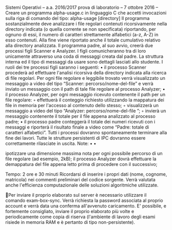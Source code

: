 Sistemi Operativi – a.a. 2016/2017
prova di laboratorio
– 7 ottobre 2016 –
Creare un programma alpha-usage.c in linguaggio C che accetti invocazioni sulla riga di
comando del tipo:
alpha-usage [directory]
Il programma sostanzialmente deve analizzare i file regolari contenuti ricorsivamente
nella directory indicata (o quella corrente se non specificata) riportando, per ognuno di
essi, il numero di caratteri strettamente alfabetici (a-z, A-Z) in esso contenuti. Alla fine
viene riportato anche il totale cumulativo relativo alla directory analizzata.
Il programma padre, al suo avvio, creerà due processi figli Scanner e Analyzer. I figli
comunicheranno tra di loro unicamente attraverso una coda di messaggi creata dal
padre. La struttura interna ed il tipo di messaggi da usare sono dettagli lasciati allo
studente.
I ruoli dei tre processi figli saranno i seguenti:
•
il processo Scanner procederà ad effettuare l'analisi ricorsiva della directory
indicata alla ricerca di file regolari. Per ogni file regolare e leggibile trovato verrà
visualizzato un messaggio a video del tipo “Scanner: percorso/nome-del-file” e
verrà inviato un messaggio con il path di tale file regolare al processo Analyzer;
•
il processo Analyzer, per ogni messaggio ricevuto contenente il path per un file
regolare:
◦ effettuerà il conteggio richiesto utilizzando la mappatura dei file in memoria
per l'accesso al contenuto dello stesso;
◦ visualizzerà un messaggio a video del tipo “Analyzer: percorso/nome-del-file
<totale conteggiato>”;
◦ invierà un messaggio contenente il totale per il file appena analizzato al
processo padre;
•
il processo padre conteggerà il totale dei numeri ricevuti con i messaggi e
riporterà il risultato finale a video come “Padre: totale di <numero> caratteri
alfabetici”.
Tutti i processi dovranno spontaneamente terminare alla fine dei lavori. Tutte le
strutture persistenti di IPC dovranno essere correttamente rilasciate in uscita.
Note:
•
•

ipotizzare una dimensione massima nota per ogni possibile percorso di un file
regolare (ad esempio, 2kB);
il processo Analyzer dovrà effettuare la demappatura del file appena letto prima
di procedere con il successivo;

Tempo: 2 ore e 30 minuti
Ricordarsi di inserire i propri dati (nome, cognome, matricola) nei commenti preliminari
del codice sorgente.
Verrà valutata anche l'efficienza computazionale delle soluzioni algoritmiche utilizzate.

Per inviare il proprio elaborato sul server è necessario utilizzare il comando
exam-box-sync. Verrà richiesta la password associata al proprio account e verrà data una
conferma all'avvenuto caricamento. E' possibile, e fortemente consigliato, inviare il
proprio elaborato più volte e periodicamente come copia di riserva (l'ambiente di lavoro
degli esami risiede in memoria RAM e è pertanto di tipo non-persistente).

